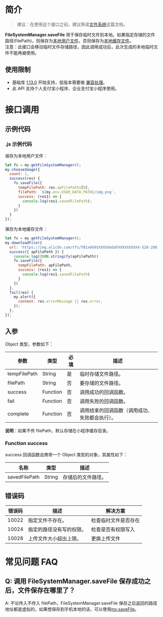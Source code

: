 # 简介
> 建议：在使用这个接口之前，建议熟读[文件系统](https://opendocs.alipay.com/mini/03dt4s)这篇文档。

**FileSystemManager.saveFile** 用于保存临时文件到本地。如果指定存储的文件路径(filePath)，则保存为[本地用户文件](https://opendocs.alipay.com/mini/03dt4s)，否则保存为[本地缓存文件](https://opendocs.alipay.com/mini/03dt4s)。\
注意：此接口会移动临时文件存储路径，因此调用成功后，此次生成的本地临时文件不能再被使用。 


## 使用限制

- 基础库 [1.13.0](https://opendocs.alipay.com/mini/framework/lib) 开始支持，低版本需要做 [兼容处理](https://opendocs.alipay.com/mini/framework/compatibility)。
- 此 API 支持个人支付宝小程序、企业支付宝小程序使用。

# 接口调用

## 示例代码

### .js 示例代码

保存为本地用户文件：

```javascript
let fs = my.getFileSystemManager();
my.chooseImage({
  count: 1,
  success(res) {
  	fs.saveFile({
      tempFilePath: res.apFilePaths[0],
      filePath: `${my.env.USER_DATA_PATH}/img.png`,
      success: (res1) => {
        console.log(res1.savedFilePath);
      }
    })
  }
});
```

保存为本地缓存文件：

```JavaScript
let fs = my.getFileSystemManager();
my.downloadFile({
  url: 'https://img.alicdn.com/tfs/TB1x669SXXXXXbdaFXXXXXXXXXX-520-280.jpg',
  success({ apFilePath }) {
    console.log(JSON.stringify(apFilePath))
    fs.saveFile({
      tempFilePath: apFilePath,
      success: (res1) => {
        console.log(res1.savedFilePath)
      }
    })
  },
  fail(res) {
    my.alert({
      content: res.errorMessage || res.error,
    });
  },
});
```

## 入参

Object 类型，参数如下：

| **参数** | **类型** | **必填** | **描述** |
| --- | --- | --- | --- |
| tempFilePath | String | 是 | 临时存储文件路径。 |
| filePath | String | 否 | 要存储的文件路径。 |
| success | Function | 否 | 调用成功的回调函数。 |
| fail | Function | 否 | 调用失败的回调函数。 |
| complete | Function | 否 | 调用结束的回调函数（调用成功、失败都会执行）。 |

**说明**：如果不传 filePath，默认存储在小程序缓存目录。

### Function success

success 回调函数会携带一个 Object 类型的对象，其属性如下：

| **名称** | **类型** | **描述** |
| --- | --- | --- |
| savedFilePath | String | 存储后的文件路径。 |

## 错误码
| **错误码** | **描述** |  **解决方案** |
| --- | --- | --- |
| 10022 | 指定文件不存在。 | 检查临时文件是否存在 |
| 10024 | 指定的路径没有写的权限。 | 检查是否有权限写入 |
| 10028 | 上传文件大小超出上限。 | 更换上传文件 |

# 常见问题 FAQ

## Q: 调用 FileSystemManager.saveFile 保存成功之后，文件保存在哪里了？
A: 不论传入不传入 filePath，FileSystemManager.saveFile 保存之后返回的路径地址都是虚拟的，如果想保存到手机本地的话，可以使用[my.saveFile](https://opendocs.alipay.com/mini/api/xbll1q)。
